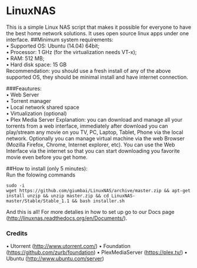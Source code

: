 LinuxNAS
========

This is a simple Linux NAS script that makes it possible for everyone to have the best home network solutions. It uses open source linux apps under one interface.
##Minimum system requirements:<br>
• Supported OS: Ubuntu (14.04) 64bit;<br>
•	Processor: 1 GHz (for the virtualization needs VT-x);<br>
•	RAM: 512 MB; <br>
•	Hard disk space: 15 GB <br>
Recommendation: you should use a fresh install of any of the above supported OS, they should be minimal install and have internet connection.

###Feautures: <br>
• Web Server<br>
• Torrent manager<br>
• Local network shared space<br>
• Virtualization (optional)<br>
• Plex Media Server
Explanation: you can download and manage all your torrents from a web interface, immediately after download you can play/stream any movie on you TV, PC, Laptop, Tablet, Phone via the local network. Optionally you can manage virtual machine via the web Browser (Mozilla Firefox, Chrome, Internet explorer, etc). You can use the Web Interface via the internet so that you can start downloading you favorite movie even before you get home. 

##How to install (only 5 minutes):<br>
Run the folowing commands
```
sudo -i
wget https://github.com/giumbai/LinuxNAS/archive/master.zip && apt-get install unzip && unzip master.zip && cd LinuxNAS-master/Stable/Stable_1.1 && bash installer.sh
```
And this is all! For more detalies in how to set up go to our Docs page (http://linuxnas.readthedocs.org/en/Documents/).

### Credits
• Utorrent (http://www.utorrent.com/)
• Foundation (https://github.com/zurb/foundation)
• PlexMediaServer (https://plex.tv/)
• Ubuntu (http://www.ubuntu.com/server)
